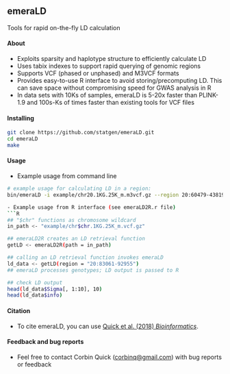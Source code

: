 ## emeraLD
Tools for rapid on-the-fly LD calculation
#### About
- Exploits sparsity and haplotype structure to efficiently calculate LD 
- Uses tabix indexes to support rapid querying of genomic regions
- Supports VCF (phased or unphased) and M3VCF formats
- Provides easy-to-use R interface to avoid storing/precomputing LD. This can save space without compromising speed for GWAS analysis in R 
- In data sets with 10Ks of samples, emeraLD is 5-20x faster than PLINK-1.9 and 100s-Ks of times faster than existing tools for VCF files
#### Installing 
```bash
git clone https://github.com/statgen/emeraLD.git  
cd emeraLD  
make  
```
#### Usage 
- Example usage from command line  
```bash
# example usage for calculating LD in a region:
bin/emeraLD -i example/chr20.1KG.25K_m.m3vcf.gz --region 20:60479-438197 --stdout | bgzip -c > output.txt.gz

- Example usage from R interface (see emeraLD2R.r file) 
```R
## "$chr" functions as chromosome wildcard 
in_path <- "example/chr$chr.1KG.25K_m.vcf.gz"

## emeraLD2R creates an LD retrieval function 
getLD <- emeraLD2R(path = in_path)

## calling an LD retrieval function invokes emeraLD
ld_data <- getLD(region = "20:83061-92955")
## emeraLD processes genotypes; LD output is passed to R

## check LD output 
head(ld_data$Sigma[, 1:10], 10)
head(ld_data$info)
```
#### Citation
- To cite emeraLD, you can use [Quick et al. (2018) *Bioinformatics*](https://doi.org/10.1093/bioinformatics/bty547).

#### Feedback and bug reports
- Feel free to contact Corbin Quick (corbinq@gmail.com) with bug reports or feedback
